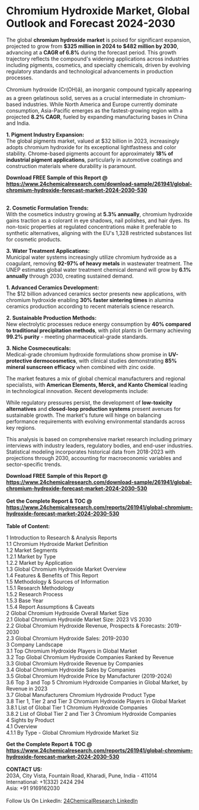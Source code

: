 <h1>Chromium Hydroxide Market, Global Outlook and Forecast 2024-2030</h1><p>The global <strong>chromium hydroxide market</strong> is poised for significant expansion, projected to grow from <strong>$325 million in 2024 to $482 million by 2030</strong>, advancing at a <strong>CAGR of 6.8%</strong> during the forecast period. This growth trajectory reflects the compound's widening applications across industries including pigments, cosmetics, and specialty chemicals, driven by evolving regulatory standards and technological advancements in production processes.</p><p>Chromium hydroxide (Cr(OH)â), an inorganic compound typically appearing as a green gelatinous solid, serves as a crucial intermediate in chromium-based industries. While North America and Europe currently dominate consumption, Asia-Pacific emerges as the fastest-growing region with a projected <strong>8.2% CAGR</strong>, fueled by expanding manufacturing bases in China and India.</p><p><strong>1. Pigment Industry Expansion:</strong><br>
The global pigments market, valued at $32 billion in 2023, increasingly adopts chromium hydroxide for its exceptional lightfastness and color stability. Chrome-based pigments account for approximately <strong>18% of industrial pigment applications</strong>, particularly in automotive coatings and construction materials where durability is paramount.</p><div><b>Download FREE Sample of this Report @ 
            <a href="https://www.24chemicalresearch.com/download-sample/261941/global-chromium-hydroxide-forecast-market-2024-2030-530">
            https://www.24chemicalresearch.com/download-sample/261941/global-chromium-hydroxide-forecast-market-2024-2030-530</a></b></div><br><p><strong>2. Cosmetic Formulation Trends:</strong><br>
With the cosmetics industry growing at <strong>5.3% annually</strong>, chromium hydroxide gains traction as a colorant in eye shadows, nail polishes, and hair dyes. Its non-toxic properties at regulated concentrations make it preferable to synthetic alternatives, aligning with the EU's 1,328 restricted substances list for cosmetic products.</p><p><strong>3. Water Treatment Applications:</strong><br>
Municipal water systems increasingly utilize chromium hydroxide as a coagulant, removing <strong>92-97% of heavy metals</strong> in wastewater treatment. The UNEP estimates global water treatment chemical demand will grow by <strong>6.1% annually</strong> through 2030, creating sustained demand.</p><p><strong>1. Advanced Ceramics Development:</strong><br>
The $12 billion advanced ceramics sector presents new applications, with chromium hydroxide enabling <strong>30% faster sintering times</strong> in alumina ceramics production according to recent materials science research.</p><p><strong>2. Sustainable Production Methods:</strong><br>
New electrolytic processes reduce energy consumption by <strong>40% compared to traditional precipitation methods</strong>, with pilot plants in Germany achieving <strong>99.2% purity</strong> - meeting pharmaceutical-grade standards.</p><p><strong>3. Niche Cosmeceuticals:</strong><br>
Medical-grade chromium hydroxide formulations show promise in <strong>UV-protective dermocosmetics</strong>, with clinical studies demonstrating <strong>85% mineral sunscreen efficacy</strong> when combined with zinc oxide.</p><p>The market features a mix of global chemical manufacturers and regional specialists, with <strong>American Elements, Merck, and Kanto Chemical</strong> leading in technological innovation. Recent developments include:</p><p>While regulatory pressures persist, the development of <strong>low-toxicity alternatives</strong> and <strong>closed-loop production systems</strong> present avenues for sustainable growth. The market's future will hinge on balancing performance requirements with evolving environmental standards across key regions.</p><p>This analysis is based on comprehensive market research including primary interviews with industry leaders, regulatory bodies, and end-user industries. Statistical modeling incorporates historical data from 2018-2023 with projections through 2030, accounting for macroeconomic variables and sector-specific trends.</p><div><b>Download FREE Sample of this Report @ 
            <a href="https://www.24chemicalresearch.com/download-sample/261941/global-chromium-hydroxide-forecast-market-2024-2030-530">
            https://www.24chemicalresearch.com/download-sample/261941/global-chromium-hydroxide-forecast-market-2024-2030-530</a></b></div><br><div><b>Get the Complete Report & TOC @ 
            <a href="https://www.24chemicalresearch.com/reports/261941/global-chromium-hydroxide-forecast-market-2024-2030-530">
            https://www.24chemicalresearch.com/reports/261941/global-chromium-hydroxide-forecast-market-2024-2030-530</a></b></div><br>
            <b>Table of Content:</b><p>1 Introduction to Research & Analysis Reports<br />
    1.1 Chromium Hydroxide Market Definition<br />
    1.2 Market Segments<br />
        1.2.1 Market by Type<br />
        1.2.2 Market by Application<br />
    1.3 Global Chromium Hydroxide Market Overview<br />
    1.4 Features & Benefits of This Report<br />
    1.5 Methodology & Sources of Information<br />
        1.5.1 Research Methodology<br />
        1.5.2 Research Process<br />
        1.5.3 Base Year<br />
        1.5.4 Report Assumptions & Caveats<br />
2 Global Chromium Hydroxide Overall Market Size<br />
    2.1 Global Chromium Hydroxide Market Size: 2023 VS 2030<br />
    2.2 Global Chromium Hydroxide Revenue, Prospects & Forecasts: 2019-2030<br />
    2.3 Global Chromium Hydroxide Sales: 2019-2030<br />
3 Company Landscape<br />
    3.1 Top Chromium Hydroxide Players in Global Market<br />
    3.2 Top Global Chromium Hydroxide Companies Ranked by Revenue<br />
    3.3 Global Chromium Hydroxide Revenue by Companies<br />
    3.4 Global Chromium Hydroxide Sales by Companies<br />
    3.5 Global Chromium Hydroxide Price by Manufacturer (2019-2024)<br />
    3.6 Top 3 and Top 5 Chromium Hydroxide Companies in Global Market, by Revenue in 2023<br />
    3.7 Global Manufacturers Chromium Hydroxide Product Type<br />
    3.8 Tier 1, Tier 2 and Tier 3 Chromium Hydroxide Players in Global Market<br />
        3.8.1 List of Global Tier 1 Chromium Hydroxide Companies<br />
        3.8.2 List of Global Tier 2 and Tier 3 Chromium Hydroxide Companies<br />
4 Sights by Product<br />
    4.1 Overview<br />
        4.1.1 By Type - Global Chromium Hydroxide Market Siz</p><div><b>Get the Complete Report & TOC @ 
            <a href="https://www.24chemicalresearch.com/reports/261941/global-chromium-hydroxide-forecast-market-2024-2030-530">
            https://www.24chemicalresearch.com/reports/261941/global-chromium-hydroxide-forecast-market-2024-2030-530</a></b></div><br><b>CONTACT US:</b><br>
            203A, City Vista, Fountain Road, Kharadi, Pune, India - 411014<br>
            International: +1(332) 2424 294<br>
            Asia: +91 9169162030 <br><br>
            Follow Us On LinkedIn: <a href="https://www.linkedin.com/company/24chemicalresearch/">24ChemicalResearch LinkedIn</a>